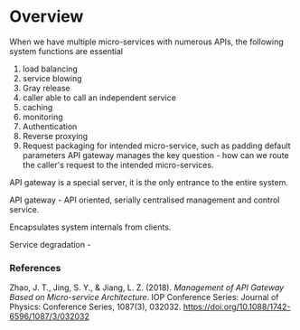 # Overview
When we have multiple micro-services with numerous APIs, the following system functions are essential
1. load balancing
2. service blowing
3. Gray release
4. caller able to call an independent service
5. caching
6. monitoring
7. Authentication
8. Reverse proxying
9. Request packaging for intended micro-service, such as padding default parameters
API gateway manages the key question - how can we route the caller's request to the intended micro-services. 

API gateway is a special server, it is the only entrance to the entire system.

API gateway - API oriented, serially centralised management and control service.

Encapsulates system internals from clients.

Service degradation - 



### References
Zhao, J. T., Jing, S. Y., & Jiang, L. Z. (2018). _Management of API Gateway Based on Micro-service Architecture_. IOP Conference Series: Journal of Physics: Conference Series, 1087(3), 032032. https://doi.org/10.1088/1742-6596/1087/3/032032